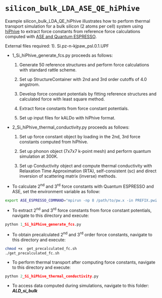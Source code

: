 # `silicon_bulk_LDA_ASE_QE_hiPhive`

Example silicon_bulk_LDA_QE_hiPhive illustrates how to perform thermal transport simulation for a bulk silicon (2 atoms per cell) system using [hiPhive](https://hiphive.materialsmodeling.org/) to extract 
force constants from reference force calculations computed with [ASE and Quantum ESPRESSO](https://wiki.fysik.dtu.dk/ase/ase/calculators/espresso.html).


External files required: 
		        1). Si.pz-n-kjpaw_psl.0.1.UPF

 - 1_Si_hiPhive_generate_fcs.py proceeds as follows:
	
    1. Generate 50 reference structures and perform force calculations with standard rattle scheme.

    2. Set up StructureContainer with 2nd and 3rd order cutoffs of 4.0 angstrom.

    3. Develop force constant potentials by fitting reference structures and calculated force with least square method.

    4. Extract force constants from force constant potentials. 

    5. Set up input files for kALDo with hiPhive format.


 - 2_Si_hiPhive_thermal_conductivity.py proceeds as follows:
 
    1. Set up force constant object by loading in the 2nd, 3rd force constants computed from hiPhive.

    2. Set up phonon object (7x7x7 k-point mesh) and perform quantum simulation at 300K.

    3. Set up Conductivity object and compute thermal conductivity with Relaxation Time Approximation (RTA), self-consistent (sc) and direct inversion of scattering matrix (inverse) methods.


- To calculate 2<sup>nd</sup> and 3<sup>rd</sup> force constants with Quantum ESPRESSO and ASE, set the environment variable as follow:
```bash
export ASE_ESPRESSO_COMMAND="mpirun -np 8 /path/to/pw.x -in PREFIX.pwi > PREFIX.pwo"				
```  
- To extract 2<sup>nd</sup> and 3<sup>rd</sup> force constants from force constant potentials, navigate to this directory and execute:
```python			
python 1_Si_hiPhive_generate_fcs.py
```
- To obtain precalculated 2<sup>nd</sup> and 3<sup>rd</sup> order force constants, navigate to this directory and execute:
```bash
chmod +x  get_precalculated_fc.sh
./get_precalculated_fc.sh
```

- To perform thermal transport  after computing force constants, navigate to this directory and execute:
```python
python 2_Si_hiPhive_thermal_conductivity.py
```

- To access data computed during simulations, navigate to this folder: ***ALD_si_bulk*** 
